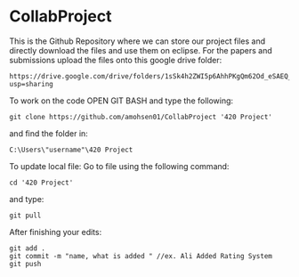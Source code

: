 # CollabProject


This is the Github Repository where we can store our project files and directly download the files and use them on eclipse.
For the papers and submissions upload the files onto this google drive folder:
```
https://drive.google.com/drive/folders/1sSk4h2ZWI5p6AhhPKgQm62Od_eSAEQ_t?usp=sharing
```

To work on the code
OPEN GIT BASH and type the following:
```
git clone https://github.com/amohsen01/CollabProject '420 Project'
```
and find the folder in:

```
C:\Users\"username"\420 Project
```

To update local file:
Go to file using the following  command:
```
cd '420 Project'
```

and type:

```
git pull

```
After finishing your edits:
```
git add .
git commit -m "name, what is added " //ex. Ali Added Rating System
git push
```
